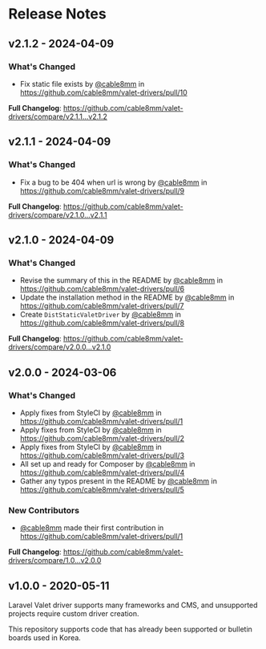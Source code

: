 # Release Notes

## v2.1.2 - 2024-04-09

### What's Changed

* Fix static file exists by [@cable8mm](https://github.com/cable8mm) in https://github.com/cable8mm/valet-drivers/pull/10

**Full Changelog**: https://github.com/cable8mm/valet-drivers/compare/v2.1.1...v2.1.2

## v2.1.1 - 2024-04-09

### What's Changed

* Fix a bug to be 404 when url is wrong by [@cable8mm](https://github.com/cable8mm) in https://github.com/cable8mm/valet-drivers/pull/9

**Full Changelog**: https://github.com/cable8mm/valet-drivers/compare/v2.1.0...v2.1.1

## v2.1.0 - 2024-04-09

### What's Changed

* Revise the summary of this in the README by [@cable8mm](https://github.com/cable8mm) in https://github.com/cable8mm/valet-drivers/pull/6
* Update the installation method in the README by [@cable8mm](https://github.com/cable8mm) in https://github.com/cable8mm/valet-drivers/pull/7
* Create `DistStaticValetDriver` by [@cable8mm](https://github.com/cable8mm) in https://github.com/cable8mm/valet-drivers/pull/8

**Full Changelog**: https://github.com/cable8mm/valet-drivers/compare/v2.0.0...v2.1.0

## v2.0.0 - 2024-03-06

### What's Changed

* Apply fixes from StyleCI by [@cable8mm](https://github.com/cable8mm) in https://github.com/cable8mm/valet-drivers/pull/1
* Apply fixes from StyleCI by [@cable8mm](https://github.com/cable8mm) in https://github.com/cable8mm/valet-drivers/pull/2
* Apply fixes from StyleCI by [@cable8mm](https://github.com/cable8mm) in https://github.com/cable8mm/valet-drivers/pull/3
* All set up and ready for Composer by [@cable8mm](https://github.com/cable8mm) in https://github.com/cable8mm/valet-drivers/pull/4
* Gather any typos present in the README by [@cable8mm](https://github.com/cable8mm) in https://github.com/cable8mm/valet-drivers/pull/5

### New Contributors

* [@cable8mm](https://github.com/cable8mm) made their first contribution in https://github.com/cable8mm/valet-drivers/pull/1

**Full Changelog**: https://github.com/cable8mm/valet-drivers/compare/1.0...v2.0.0

## v1.0.0 - 2020-05-11

Laravel Valet driver supports many frameworks and CMS, and unsupported projects require custom driver creation.

This repository supports code that has already been supported or bulletin boards used in Korea.
